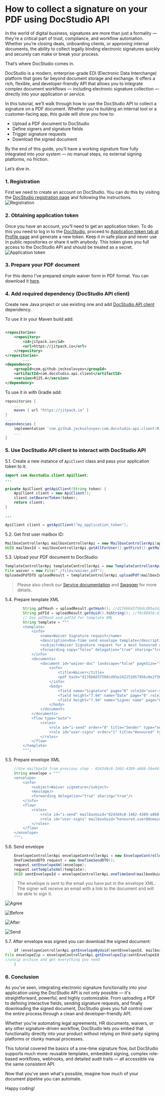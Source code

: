 # How to collect a signature on your PDF using DocStudio API

In the world of digital business, signatures are more than just a formality — they’re a critical part of trust,
compliance, and workflow automation. Whether you’re closing deals, onboarding clients, or approving internal documents,
the ability to collect legally binding electronic signatures quickly and securely can make or break your process.

That’s where DocStudio comes in.

DocStudio is a modern, enterprise-grade EDI (Electronic Data Interchange) platform that goes far beyond document storage
and exchange. It offers a rich, flexible, and developer-friendly API that allows you to integrate complex document
workflows — including electronic signature collection — directly into your application or service.

In this tutorial, we’ll walk through how to use the DocStudio API to collect a signature on a PDF document. Whether
you're building an internal tool or a customer-facing app, this guide will show you how to:

- Upload a PDF document to DocStudio
- Define signers and signature fields
- Trigger signature requests
- Download the signed document

By the end of this guide, you’ll have a working signature flow fully integrated into your system — no manual steps, no
external signing platforms, no friction.

Let’s dive in.

### 1. Registration

First we need to create an account on DocStudio. You can do this by visiting
the [DocStudio registration page](https://app.docstudio.com/auth/registration) and following the instructions.
![Registration](./images/registration.png "Registration")

### 2. Obtaining application token

Once you have an account, you’ll need to get an application token. To do this you need to log in to
the [DocStudio](https://app.docstudio.com/), proceed
to [Application token tab at Profile page](https://app.docstudio.com/profile?activeTab=application-tokens) and generate
a new token. Keep it in safe place and never use in public repositories or share it with anybody. This token gives you
full access to the DocStudio API and should be treated as a secret.
![Application token](./images/token.png "Application token")

### 3. Prepare your PDF document

For this demo I've prepared simple waiver form in PDF format. You can download it [here](./files/waiver.pdf).

### 4. Add required dependency (DocStudio API client)

Create new Java project or use existing one and
add [DocStudio API client](https://github.com/jecksolovyev/com.docstudio.api.client) dependency.

To use it in your Maven build add:

```xml

<repositories>
    <repository>
        <id>jitpack.io</id>
        <url>https://jitpack.io</url>
    </repository>
</repositories>
        ...
<dependency>
    <groupId>com.github.jecksolovyev</groupId>
    <artifactId>com.docstudio.api.client</artifactId>
    <version>R125.4</version>
</dependency>
```

To use it in with Gradle add:

```groovy
repositories {
    ...
    maven { url "https://jitpack.io" }
}
...
dependencies {
    implementation 'com.github.jecksolovyev:com.docstudio.api.client:R125.4'
    ...
}
```

### 5. Use DocStudio API client to interact with DocStudio API
5.1. Create a new instance of `ApiClient` class and pass your application token to it:
```java
import com.docstudio.client.ApiClient;
...

private ApiClient getApiClient(String token) {
    ApiClient client = new ApiClient();
    client.setBearerToken(token);
    return client;
}

...

ApiClient client = getApiClient("my_application_token");
```
5.2. Get first user mailbox ID:
```java
MailboxControllerApi mailboxControllerApi = new MailboxControllerApi(apiClient);
UUID mailboxId = mailboxControllerApi.getAllForUser().getFirst().getMailboxUuid();
```

5.3. Upload your PDF document to DocStudio:
```java
TemplateControllerApi templateControllerApi = new TemplateControllerApi(apiClient);
File waiver = new File("./files/waiver.pdf");
UploadedPdfDTO uploadResult = templateControllerApi.uploadPdf(mailboxId, waiver, "DELETE", true); //Delete all pdf fields, if any
```
> Please also check our [Service documentation](https://docs.docstudio.com/) and [Swagger](https://api.docstudio.com/swagger-ui/index.html) for more details.

5.4. Prepare template XML
```java
        String pdfHash = uploadResult.getHash(); //d176b8d3750dcd95e242253957956c0e2f56a77ba2987d5c7cacb6d6f0b6bc0b
        String pdfId = uploadResult.getUuid().toString(); //f9c8045b-d1b7-46c0-a93e-3f3cbfbb032d
        // Use pdfHash and pdfId for template XML
        String template = """
        <template>
        	<info>
        		<name>Waiver Signature request</name>
        		<description>One-time send envelope template</description>
        		<subject>Waiver Signature request for a most honoured user</subject>
        		<forwarding copy="false" delegation="true" sharing="true"/>
        	</info>
        	<documents>
        		<document id="waiver-doc" landscape="false" pageSize="letter" type="pdf">
        			<info>
        				<title>Waiver</title>
        				<pdf hash="d176b8d3750dcd95e242253957956c0e2f56a77ba2987d5c7cacb6d6f0b6bc0b" uuid="f9c8045b-d1b7-46c0-a93e-3f3cbfbb032d"/>
        			</info>
        			<body>
                        <field name="Signature" page="0" roleId="user-signs" type="einksign" width="42.33" x="31.49" y="125.94"/>
                        <field height="7.94" name="Date" page="0" roleId="user-signs" type="datetime" width="34.4" x="164.04" y="136.26"/>
                        <field height="7.94" name="Signer name" page="0" roleId="user-signs" type="text" width="65.35" x="93.9271" y="136.2604"/>
        			</body>
        		</document>
        	</documents>
        	<flow type="auto">
        		<roles>
        			<role id="i-send" order="0" title="Sender" type="sender"/>
        			<role id="user-signs" order="1" title="Honoured" type="assignee"/>
        		</roles>
        	</flow>
        </template>
        """;
```
5.5. Prepare envelope XML
```java
    //Use mailboxId from previous step - 0243d4c8-1462-4389-a868-56e44f9abcb7
    String envelope = """
    <envelope>
        <info>
            <subject>Waiver signature</subject>
            <message/>
            <forwarding delegation="true" sharing="true"/>
        </info>
        <flow>
            <roles>
                <role id="i-send" mailboxUuid="0243d4c8-1462-4389-a868-56e44f9abcb7"/>
                <role id="user-signs" mailboxUuid="honoured.user@domain.com"/>
            </roles>
        </flow>
    </envelope>
    """;
```
5.6. Send envelope
```java
    EnvelopeControllerApi envelopeControllerApi = new EnvelopeControllerApi(apiClient);
    OneTimeSendDTO request = new OneTimeSendDTO();
    request.setEnvelopeXml(envelope);
    request.setTemplateXml(template);
    UUID sentEnvelopeId = envelopeControllerApi.oneTimeSend(mailboxUuid, request).getUuid();
```

> The envelope is sent to the email you have put in the envelope XML. The signer will receive an email with a link to the document and will be able to sign it.

![Agree](./images/agree.png "Agree")

![Before](./images/before.png "Before")

![After](./images/after.png "After")

![Send](./images/send.png "Send")

5.7. After envelope was signed you can download the signed document:
```java
    if (envelopeControllerApi.getEnvelopeByUuid(sentEnvelopeId, mailboxId).getEnvelope().getStatus().equals(EnvGetDTO.StatusEnum.COMPLETED)) {
File envelopeZip = envelopeControllerApi.getEnvelopeZip(sentEnvelopeId, mailboxUuid, null, null, null);
//unzip archive and get everything you need
    }
```

### 6. Conclusion
As you've seen, integrating electronic signature functionality into your application using the DocStudio API is not only possible — it's straightforward, powerful, and highly customizable. From uploading a PDF to defining interactive fields, sending signature requests, and finally downloading the signed document, DocStudio gives you full control over the entire process through a clean and developer-friendly API.

Whether you're automating legal agreements, HR documents, waivers, or any other signature-driven workflow, DocStudio lets you embed that functionality directly into your product without relying on third-party signing platforms or clunky manual processes.

This tutorial covered the basics of a one-time signature flow, but DocStudio supports much more: reusable templates, embedded signing, complex role-based workflows, webhooks, and detailed audit trails — all accessible via the same consistent API.

Now that you've seen what's possible, imagine how much of your document pipeline you can automate.

Happy coding!
